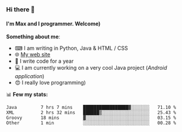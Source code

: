 ### Hi there 👋
#### I'm Max and I programmer. Welcome)

**Something about me**:
- ⌨ I am writing in Python, Java & HTML / CSS
- 🌐 [My web site](https://merive.herokuapp.com/)
- 🎈 I write code for a year
- 💻 I am currently working on a very cool Java project (*Android application*)
- 😍 I really love programming)

📊 **Few my stats:**
<!--START_SECTION:waka-->
```text
Java         7 hrs 7 mins    █████████████████▓░░░░░░░   71.10 % 
XML          2 hrs 32 mins   ██████▒░░░░░░░░░░░░░░░░░░   25.43 % 
Groovy       18 mins         ▓░░░░░░░░░░░░░░░░░░░░░░░░   03.15 % 
Other        1 min           ░░░░░░░░░░░░░░░░░░░░░░░░░   00.28 % 
```
<!--END_SECTION:waka-->
